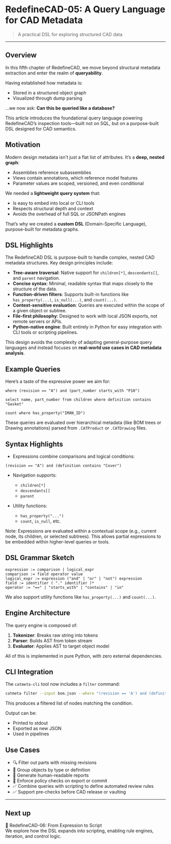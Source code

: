 # RedefineCAD-05: A Query Language for CAD Metadata

> A practical DSL for exploring structured CAD data

---

## Overview

In this fifth chapter of RedefineCAD, we move beyond structural metadata extraction and enter the realm of **queryability**.

Having established how metadata is:

- Stored in a structured object graph
- Visualized through dump parsing

...we now ask: **Can this be queried like a database?**

This article introduces the foundational query language powering RedefineCAD’s inspection tools—built not on SQL, but on a purpose-built DSL designed for CAD semantics.

## Motivation

Modern design metadata isn't just a flat list of attributes. It’s a **deep, nested graph**:

- Assemblies reference subassemblies
- Views contain annotations, which reference model features
- Parameter values are scoped, versioned, and even conditional

We needed a **lightweight query system** that:

- Is easy to embed into local or CLI tools
- Respects structural depth and context
- Avoids the overhead of full SQL or JSONPath engines

That’s why we created a **custom DSL** (Domain-Specific Language), purpose-built for metadata graphs.

## DSL Highlights

The RedefineCAD DSL is purpose-built to handle complex, nested CAD metadata structures. Key design principles include:

- **Tree-aware traversal**: Native support for `children[*]`, `descendants[]`, and `parent` navigation.
- **Concise syntax**: Minimal, readable syntax that maps closely to the structure of the data.
- **Function-driven filters**: Supports built-in functions like `has_property(...)`, `is_null(...)`, and `count(...)`.
- **Context-sensitive evaluation**: Queries are executed within the scope of a given object or subtree.
- **File-first philosophy**: Designed to work with local JSON exports, not remote servers or APIs.
- **Python-native engine**: Built entirely in Python for easy integration with CLI tools or scripting pipelines.

This design avoids the complexity of adapting general-purpose query languages and instead focuses on **real-world use cases in CAD metadata analysis**.

## Example Queries

Here’s a taste of the expressive power we aim for:

```dsl
where (revision == "A") and (part_number starts_with "P10")
```

```dsl
select name, part_number from children where definition contains "Gasket"
```

```dsl
count where has_property("IMAN_ID")
```

These queries are evaluated over hierarchical metadata (like BOM trees or Drawing annotations) parsed from `.CATProduct` or `.CATDrawing` files.

## Syntax Highlights

- Expressions combine comparisons and logical conditions:

```dsl
(revision == "A") and (definition contains "Cover")
```

- Navigation supports:

  - `children[*]`
  - `descendants[]`
  - `parent`

- Utility functions:

  - `has_property("...")`
  - `count`, `is_null`, etc.

Note: Expressions are evaluated within a contextual scope (e.g., current node, its children, or selected subtrees). This allows partial expressions to be embedded within higher-level queries or tools.

## DSL Grammar Sketch

```
expression := comparison | logical_expr
comparison := field operator value
logical_expr := expression ("and" | "or" | "not") expression
field := identifier ( "." identifier )*
operator := "==" | "starts_with" | "contains" | "in"
```

We also support utility functions like `has_property(...)` and `count(...)`.

## Engine Architecture

The query engine is composed of:

1. **Tokenizer**: Breaks raw string into tokens
2. **Parser**: Builds AST from token stream
3. **Evaluator**: Applies AST to target object model

All of this is implemented in pure Python, with zero external dependencies.

## CLI Integration

The `catmeta-cli` tool now includes a `filter` command:

```bash
catmeta filter --input bom.json --where "(revision == 'A') and (definition contains 'Cover')"
```

This produces a filtered list of nodes matching the condition.

Output can be:

- Printed to stdout
- Exported as new JSON
- Used in pipelines

## Use Cases

- 🔍 Filter out parts with missing revisions
- 🧱 Group objects by type or definition
- 🧾 Generate human-readable reports
- 🔐 Enforce policy checks on export or commit
- ✅ Combine queries with scripting to define automated review rules
- ✅ Support pre-checks before CAD release or vaulting

---

## Next up

🔵 RedefineCAD-06: From Expression to Script  
We explore how the DSL expands into scripting, enabling rule engines, iteration, and control logic.

